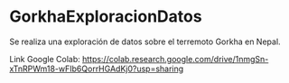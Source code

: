 # GorkhaExploracionDatos
Se realiza una exploración de datos sobre el terremoto Gorkha en Nepal.

Link Google Colab:
https://colab.research.google.com/drive/1nmgSn-xTnRPWm18-wFIb6QorrHGAdKj0?usp=sharing
